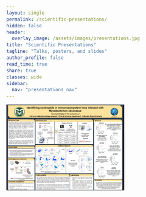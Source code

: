 ```yaml
---
layout: single
permalink: /scientific-presentations/
hidden: false
header:
  overlay_image: /assets/images/presentations.jpg
title: "Scientific Presentations"
tagline: "Talks, posters, and slides"
author_profile: false
read_time: true
share: true
classes: wide
sidebar:
  nav: "presentations_nav"
---
```


[![Poster_MIP730](/assets/Images/Poster-mip730-1.png)](/assets/Images/Poster_MIP730-1.pdf)
